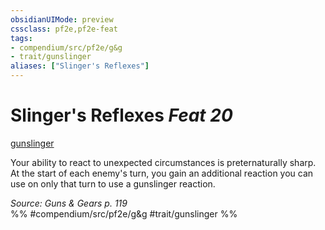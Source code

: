 ```yaml
---
obsidianUIMode: preview
cssclass: pf2e,pf2e-feat
tags:
- compendium/src/pf2e/g&g
- trait/gunslinger
aliases: ["Slinger's Reflexes"]
---
```

# Slinger's Reflexes  *Feat 20*  
[gunslinger](Reference/Rules/Traits/gunslinger-g-g.md "Gunslinger Class Trait")  


Your ability to react to unexpected circumstances is preternaturally sharp. At the start of each enemy's turn, you gain an additional reaction you can use on only that turn to use a gunslinger reaction.

*Source: Guns & Gears p. 119*  
%% #compendium/src/pf2e/g&g #trait/gunslinger %%